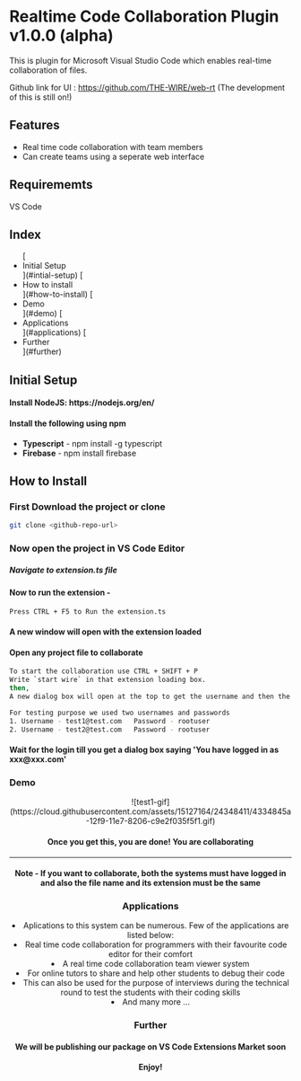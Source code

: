 # Realtime Code Collaboration Plugin v1.0.0 (alpha)

This is plugin for Microsoft Visual Studio Code which enables real-time collaboration of files.

Github link for UI : https://github.com/THE-WIRE/web-rt (The development of this is still on!)

## Features

<ul>
  <li>Real time code collaboration with team members</li>
  <li>Can create teams using a seperate web interface</li>
</ul>

## Requirememts

VS Code

## Index 
<ul>
[<li> Initial Setup </li>](#intial-setup)
[<li> How to install </li>](#how-to-install)
[<li> Demo </li>](#demo)
[<li> Applications </li>](#applications)
[<li> Further </li>](#further)
</ul>

## Initial Setup

<h4>Install NodeJS: https://nodejs.org/en/</h4>
<h4>Install the following using npm</h4>
<ul>
  <li><b>Typescript</b> - npm install -g typescript</li>
  <li><b>Firebase</b> - npm install firebase</li>
</ul>

## How to Install
<h3> First Download the project or clone </h3>

```bash
git clone <github-repo-url>
```

<h3> Now open the project in VS Code Editor </h3>
<h5> Navigate to <b>extension.ts</b> file </h5>
<h4> Now to run the extension - </h4>

```bash
Press CTRL + F5 to Run the extension.ts
```

<h4> A new window will open with the extension loaded </h4>
<h4> Open any project file to collaborate </h4>

```bash
To start the collaboration use CTRL + SHIFT + P
Write `start wire` in that extension loading box.
then,
A new dialog box will open at the top to get the username and then the password
```

```bash
For testing purpose we used two usernames and passwords
1. Username - test1@test.com   Password - rootuser
2. Username - test2@test.com   Password - rootuser
```

<h4> Wait for the login till you get a dialog box saying 'You have logged in as xxx@xxx.com' </h4>

### Demo
<center>
![test1-gif](https://cloud.githubusercontent.com/assets/15127164/24348411/4334845a-12f9-11e7-8206-c9e2f035f5f1.gif)
<center>

<h4> Once you get this, you are done! You are collaborating </h4>

<hr>
<h4> Note - If you want to collaborate, both the systems must have logged in and also the file name and its extension must be the same </h4>

### Applications

<li> Aplications to this system can be numerous. Few of the applications are listed below: </li>
  <li> Real time code collaboration for programmers with their favourite code editor for their comfort </li>
  <li> A real time code collaboration team viewer system </li>
  <li> For online tutors to share and help other students to debug their code </li>
  <li> This can also be used for the purpose of interviews during the technical round to test the students with their coding skills </li>
  <li> And many more ...</li>

### Further

<h4> We will be publishing our package on VS Code Extensions Market soon </h4>

**Enjoy!**

